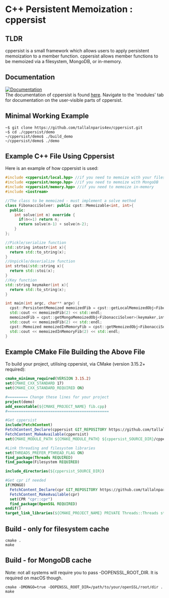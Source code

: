 # C++ Persistent Memoization : cppersist

## TLDR

cppersist is a small framework which allows users to apply persistent memoization to a member function. cppersist allows member functions to be memoized via a filesystem, MongoDB, or in-memory.

## Documentation

[![Documentation](https://img.shields.io/badge/docs-online-informational?style=for-the-badge&link=https://tallalnparis4ev.github.io/)](https://tallalnparis4ev.github.io/)  
The documentation of cppersist is found [here](https://tallalnparis4ev.github.io/). Navigate to the 'modules' tab for documentation on the user-visible parts of cppersist.

## Minimal Working Example
```console
~$ git clone https://github.com/tallalnparis4ev/cppersist.git
~$ cd ./cppersist/demo
~/cppersist/demo$ ./build_demo
~/cppersist/demo$ ./demo
```

## Example C++ File Using Cppersist
Here is an example of how cppersist is used:

```c++
#include <cppersist/local.hpp> //if you need to memoize with your filesystem
#include <cppersist/mongo.hpp> //if you need to memoize with MongoDB
#include <cppersist/memory.hpp> //if you need to memoize in-memory
#include <iostream>

//The class to be memoized - must implement a solve method
class FibonacciSolver: public cpst::Memoizable<int, int>{
  public:
    int solve(int n) override {
      if(n<=1) return n;
      return solve(n-1) + solve(n-2);
    }
};

//Pickle/serialize function
std::string intostr(int x){
  return std::to_string(x);
}
//Unpickle/deserialize function
int strtoi(std::string x){
  return std::stoi(x);
}
//Key function
std::string keymaker(int x){
  return std::to_string(x);
}

int main(int argc, char** argv) {
  cpst::PersistentMemoized memoizedFib = cpst::getLocalMemoizedObj<FibonacciSolver>(keymaker,intostr,strtoi); //disk cache
  std::cout << memoizedFib(2) << std::endl;
  memoizedFib = cpst::getMongoMemoizedObj<FibonacciSolver>(keymaker,intostr,strtoi,"localhost:5000"); //mongo cache
  std::cout << memoizedFib(2) << std::endl;
  cpst::Memoized memoizedInMemoryFib = cpst::getMemoizedObj<FibonacciSolver>(keymaker,intostr,strtoi); //in-memory cache
  std::cout << memoizedInMemoryFib(2) << std::endl;
}
```

## Example CMake File Building the Above File
To build your project, utilising cppersist, via CMake (version 3.15.2+ required):
```cmake
cmake_minimum_required(VERSION 3.15.2)
set(CMAKE_CXX_STANDARD 17)
set(CMAKE_CXX_STANDARD_REQUIRED ON)

#========= Change these lines for your project
project(demo)
add_executable(${CMAKE_PROJECT_NAME} fib.cpp)
#=============================================

#Get cppersist 
include(FetchContent)
FetchContent_Declare(cppersist GIT_REPOSITORY https://github.com/tallalnparis4ev/cppersist GIT_TAG master)
FetchContent_MakeAvailable(cppersist)
set(CMAKE_MODULE_PATH ${CMAKE_MODULE_PATH} ${cppersist_SOURCE_DIR}/cppersist/cmake)

#Link threading and filesystem libraries
set(THREADS_PREFER_PTHREAD_FLAG ON)
find_package(Threads REQUIRED)
find_package(Filesystem REQUIRED)

include_directories(${cppersist_SOURCE_DIR})

#Get cpr if needed
if(MONGO)
  FetchContent_Declare(cpr GIT_REPOSITORY https://github.com/tallalnparis4ev/cpr.git GIT_TAG stable)
  FetchContent_MakeAvailable(cpr)
  set(CPR "cpr::cpr")
  find_package(OpenSSL REQUIRED)
endif()
target_link_libraries(${CMAKE_PROJECT_NAME} PRIVATE Threads::Threads std::filesystem ${CPR})
```
## Build - only for filesystem cache
```
cmake .
make
```

## Build - for MongoDB cache
Note: not all systems will require you to pass -DOPENSSL_ROOT_DIR. It is required on macOS though.
```
cmake -DMONGO=true -DOPENSSL_ROOT_DIR=/path/to/your/openSSL/root/dir .
make
```
